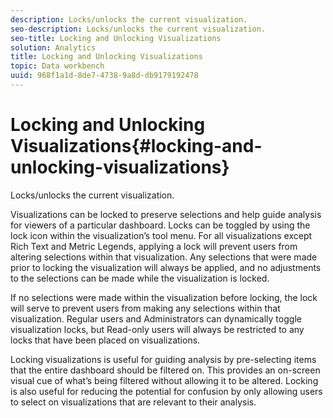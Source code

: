 ```yaml
---
description: Locks/unlocks the current visualization.
seo-description: Locks/unlocks the current visualization.
seo-title: Locking and Unlocking Visualizations
solution: Analytics
title: Locking and Unlocking Visualizations
topic: Data workbench
uuid: 968f1a1d-8de7-4738-9a8d-db9179192478
---
```


# Locking and Unlocking Visualizations{#locking-and-unlocking-visualizations}

Locks/unlocks the current visualization.

Visualizations can be locked to preserve selections and help guide analysis for viewers of a particular dashboard. Locks can be toggled by using the lock icon within the visualization’s tool menu. For all visualizations except Rich Text and Metric Legends, applying a lock will prevent users from altering selections within that visualization. Any selections that were made prior to locking the visualization will always be applied, and no adjustments to the selections can be made while the visualization is locked.

If no selections were made within the visualization before locking, the lock will serve to prevent users from making any selections within that visualization. Regular users and Administrators can dynamically toggle visualization locks, but Read-only users will always be restricted to any locks that have been placed on visualizations.

Locking visualizations is useful for guiding analysis by pre-selecting items that the entire dashboard should be filtered on. This provides an on-screen visual cue of what’s being filtered without allowing it to be altered. Locking is also useful for reducing the potential for confusion by only allowing users to select on visualizations that are relevant to their analysis. 
